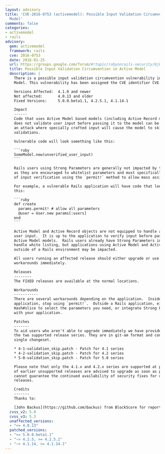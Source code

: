 ```yaml
---
layout: advisory
title: 'CVE-2016-0753 (activemodel): Possible Input Validation Circumvention in Active
  Model'
comments: false
categories:
- activemodel
- rails
advisory:
  gem: activemodel
  framework: rails
  cve: 2016-0753
  date: 2016-01-25
  url: https://groups.google.com/forum/#!topic/rubyonrails-security/6jQVC1geukQ
  title: Possible Input Validation Circumvention in Active Model
  description: |
    There is a possible input validation circumvention vulnerability in Active
    Model. This vulnerability has been assigned the CVE identifier CVE-2016-0753.

    Versions Affected:  4.1.0 and newer
    Not affected:       4.0.13 and older
    Fixed Versions:     5.0.0.beta1.1, 4.2.5.1, 4.1.14.1

    Impact
    ------
    Code that uses Active Model based models (including Active Record models) and
    does not validate user input before passing it to the model can be subject to
    an attack where specially crafted input will cause the model to skip
    validations.

    Vulnerable code will look something like this:

    ```ruby
    SomeModel.new(unverified_user_input)
    ```

    Rails users using Strong Parameters are generally not impacted by this issue
    as they are encouraged to whitelist parameters and must specifically opt-out
    of input verification using the `permit!` method to allow mass assignment.

    For example, a vulnerable Rails application will have code that looks like
    this:

    ```ruby
    def create
      params.permit! # allow all parameters
      @user = User.new params[:users]
    end
    ```

    Active Model and Active Record objects are not equipped to handle arbitrary
    user input.  It is up to the application to verify input before passing it to
    Active Model models.  Rails users already have Strong Parameters in place to
    handle white listing, but applications using Active Model and Active Record
    outside of a Rails environment may be impacted.

    All users running an affected release should either upgrade or use one of the
    workarounds immediately.

    Releases
    --------
    The FIXED releases are available at the normal locations.

    Workarounds
    -----------
    There are several workarounds depending on the application.  Inside a Rails
    application, stop using `permit!`.  Outside a Rails application, either use
    Hash#slice to select the parameters you need, or integrate Strong Parameters
    with your application.

    Patches
    -------
    To aid users who aren't able to upgrade immediately we have provided patches for
    the two supported release series. They are in git-am format and consist of a
    single changeset.

    * 4-1-validation_skip.patch - Patch for 4.1 series
    * 4-2-validation_skip.patch - Patch for 4.2 series
    * 5-0-validation_skip.patch - Patch for 5.0 series

    Please note that only the 4.1.x and 4.2.x series are supported at present. Users
    of earlier unsupported releases are advised to upgrade as soon as possible as we
    cannot guarantee the continued availability of security fixes for unsupported
    releases.

    Credits
    -------
    Thanks to:

    [John Backus](https://github.com/backus) from BlockScore for reporting this!
  cvss_v2: 5.0
  cvss_v3: 5.3
  unaffected_versions:
  - "<= 4.0.13"
  patched_versions:
  - ">= 5.0.0.beta1.1"
  - "~> 4.2.5, >= 4.2.5.1"
  - "~> 4.1.14, >= 4.1.14.1"
---
```

